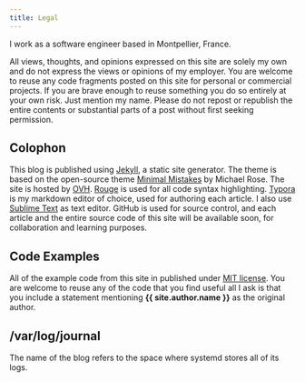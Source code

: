 ```yaml
---
title: Legal
---
```


I work as a software engineer based in Montpellier, France.

All views, thoughts, and opinions expressed on this site are solely my own and do not express the views or opinions of my employer.
You are welcome to reuse any code fragments posted on this site for personal or commercial projects. If you are brave enough to reuse something you do so entirely at your own risk. Just mention my name.
Please do not repost or republish the entire contents or substantial parts of a post without first seeking permission.

## Colophon

This blog is published using [Jekyll](https://jekyllrb.com), a static site generator. The theme is based on the open-source theme [Minimal Mistakes](https://mademistakes.com/) by Michael Rose. The site is hosted by [OVH](https://www.ovh.com/). [Rouge](http://rouge.jneen.net/) is used for all code syntax highlighting. [Typora](https://typora.io/) is my markdown editor of choice, used for authoring each article. I also use [Sublime Text](https://www.sublimetext.com/) as text editor. GitHub is used for source control, and each article and the entire source code of this site will be available soon, for collaboration and learning purposes.

## Code Examples
All of the example code from this site in published under [MIT license](https://choosealicense.com/licenses/mit/). You are welcome to reuse any of the code that you find useful all I ask is that you include a statement mentioning **{{ site.author.name }}** as the original author.

## /var/log/journal

The name of the blog refers to the space where systemd stores all of its logs.